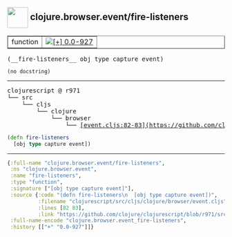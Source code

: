 ## <img width="48px" valign="middle" src="http://i.imgur.com/Hi20huC.png"> clojure.browser.event/fire-listeners

 <table border="1">
<tr>
<td>function</td>
<td><a href="https://github.com/cljsinfo/api-refs/tree/0.0-927"><img valign="middle" alt="[+] 0.0-927" src="https://img.shields.io/badge/+-0.0--927-lightgrey.svg"></a> </td>
</tr>
</table>

 <samp>
(__fire-listeners__ obj type capture event)<br>
</samp>

```
(no docstring)
```

---

 <pre>
clojurescript @ r971
└── src
    └── cljs
        └── clojure
            └── browser
                └── <ins>[event.cljs:82-83](https://github.com/clojure/clojurescript/blob/r971/src/cljs/clojure/browser/event.cljs#L82-L83)</ins>
</pre>

```clj
(defn fire-listeners
  [obj type capture event])
```


---

```clj
{:full-name "clojure.browser.event/fire-listeners",
 :ns "clojure.browser.event",
 :name "fire-listeners",
 :type "function",
 :signature ["[obj type capture event]"],
 :source {:code "(defn fire-listeners\n  [obj type capture event])",
          :filename "clojurescript/src/cljs/clojure/browser/event.cljs",
          :lines [82 83],
          :link "https://github.com/clojure/clojurescript/blob/r971/src/cljs/clojure/browser/event.cljs#L82-L83"},
 :full-name-encode "clojure.browser.event_fire-listeners",
 :history [["+" "0.0-927"]]}

```
